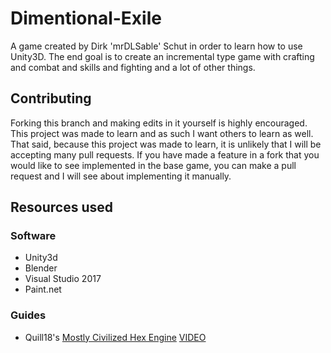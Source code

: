 # Dimentional-Exile
A game created by Dirk 'mrDLSable' Schut in order to learn how to use Unity3D. The end goal is to create an incremental type game with crafting and combat and skills and fighting and a lot of other things.

## Contributing
Forking this branch and making edits in it yourself is highly encouraged. This project was made to learn and as such I want others to learn as well. That said, because this project was made to learn, it is unlikely that I will be accepting many pull requests. If you have made a feature in a fork that you would like to see implemented in the base game, you can make a pull request and I will see about implementing it manually.

## Resources used
### Software
- Unity3d
- Blender
- Visual Studio 2017
- Paint.net

### Guides
- Quill18's [Mostly Civilized Hex Engine](https://github.com/quill18/MostlyCivilizedHexEngine) [VIDEO](https://www.youtube.com/watch?v=j-rCuN7uMR8)
